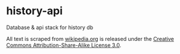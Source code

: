 # history-api

Database & api stack for history db 

All text is scraped from [wikipedia.org](https://www.wikipedia.org) is released under the <a href="https://creativecommons.org/licenses/by-sa/3.0/">Creative Commons Attribution-Share-Alike License 3.0</a>.
